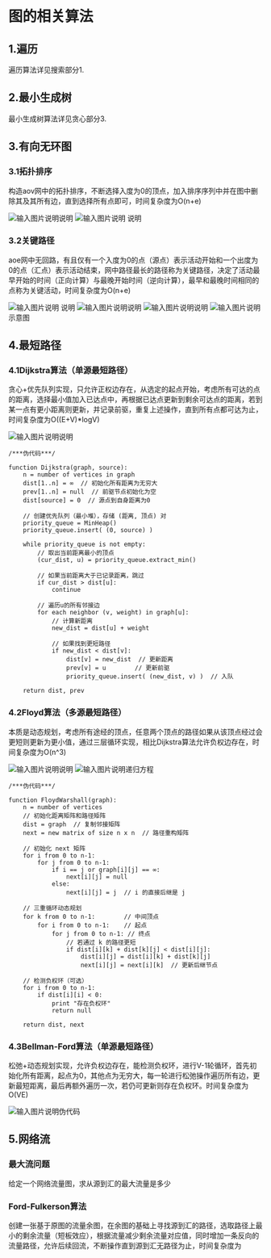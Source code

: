 # 图的相关算法
## 1.遍历
遍历算法详见搜索部分1.
## 2.最小生成树
最小生成树算法详见贪心部分3.
## 3.有向无环图
### 3.1拓扑排序
构造aov网中的拓扑排序，不断选择入度为0的顶点，加入排序序列中并在图中删除其及其所有边，直到选择所有点即可，时间复杂度为O(n+e)

![输入图片说明](/imgs/2025-06-14/mi1BDF4K8sb28T13.png)说明
![输入图片说明](/imgs/2025-06-14/QSGu4bzs3edXmwkX.png)
说明
### 3.2关键路径
aoe网中无回路，有且仅有一个入度为0的点（源点）表示活动开始和一个出度为0的点（汇点）表示活动结束，网中路径最长的路径称为关键路径，决定了活动最早开始的时间（正向计算）与最晚开始时间（逆向计算），最早和最晚时间相同的点称为关键活动，时间复杂度为O(n+e)

![输入图片说明](/imgs/2025-06-14/STklXGFHvKRROr5e.png)
说明
![输入图片说明](/imgs/2025-06-14/7TgBkQGydZazL2Pl.png)说明
![输入图片说明](/imgs/2025-06-14/7fN2GWy1kTfgGTW2.png)说明
![输入图片说明](/imgs/2025-06-14/izOEcKSHC5w7VvVT.png)示意图
## 4.最短路径
### 4.1Dijkstra算法（单源最短路径）
贪心+优先队列实现，只允许正权边存在，从选定的起点开始，考虑所有可达的点的距离，选择最小值加入已达点中，再根据已达点更新到剩余可达点的距离，若到某一点有更小距离则更新，并记录前驱，重复上述操作，直到所有点都可达为止，时间复杂度为O((E+V)*logV)

![输入图片说明](/imgs/2025-06-14/HUao9RvNQOkL8JP1.png)说明
```
/***伪代码***/

function Dijkstra(graph, source):
    n = number of vertices in graph
    dist[1..n] = ∞  // 初始化所有距离为无穷大
    prev[1..n] = null  // 前驱节点初始化为空
    dist[source] = 0  // 源点到自身距离为0

    // 创建优先队列（最小堆），存储 (距离, 顶点) 对
    priority_queue = MinHeap()
    priority_queue.insert( (0, source) )

    while priority_queue is not empty:
        // 取出当前距离最小的顶点
        (cur_dist, u) = priority_queue.extract_min()
        
        // 如果当前距离大于已记录距离，跳过
        if cur_dist > dist[u]:
            continue
            
        // 遍历u的所有邻接边
        for each neighbor (v, weight) in graph[u]:
            // 计算新距离
            new_dist = dist[u] + weight
            
            // 如果找到更短路径
            if new_dist < dist[v]:
                dist[v] = new_dist  // 更新距离
                prev[v] = u        // 更新前驱
                priority_queue.insert( (new_dist, v) )  // 入队

    return dist, prev
```
### 4.2Floyd算法（多源最短路径）
本质是动态规划，考虑所有途经的顶点，任意两个顶点的路径如果从该顶点经过会更短则更新为更小值，通过三层循环实现，相比Dijkstra算法允许负权边存在，时间复杂度为O(n^3)

![输入图片说明](/imgs/2025-06-14/gSnHEvXukaS64T2A.png)说明
![输入图片说明](/imgs/2025-06-14/wMYA3np2IEAQhQbg.png)递归方程
```
/***伪代码***/

function FloydWarshall(graph):
    n = number of vertices
    // 初始化距离矩阵和路径矩阵
    dist = graph  // 复制邻接矩阵
    next = new matrix of size n x n  // 路径重构矩阵
    
    // 初始化 next 矩阵
    for i from 0 to n-1:
        for j from 0 to n-1:
            if i == j or graph[i][j] == ∞:
                next[i][j] = null
            else:
                next[i][j] = j  // i 的直接后继是 j

    // 三重循环动态规划
    for k from 0 to n-1:        // 中间顶点
        for i from 0 to n-1:    // 起点
            for j from 0 to n-1: // 终点
                // 若通过 k 的路径更短
                if dist[i][k] + dist[k][j] < dist[i][j]:
                    dist[i][j] = dist[i][k] + dist[k][j]
                    next[i][j] = next[i][k]  // 更新后继节点
                    
    // 检测负权环（可选）
    for i from 0 to n-1:
        if dist[i][i] < 0:
            print "存在负权环"
            return null
            
    return dist, next
```
### 4.3Bellman-Ford算法（单源最短路径）
松弛+动态规划实现，允许负权边存在，能检测负权环，进行V-1轮循环，首先初始化所有距离，起点为0，其他点为无穷大，每一轮进行松弛操作遍历所有边，更新最短距离，最后再额外遍历一次，若仍可更新则存在负权环。时间复杂度为O(VE)

![输入图片说明](/imgs/2025-06-14/ydpO1kEBlxeWHEt1.png)伪代码
## 5.网络流
### 最大流问题
给定一个网络流量图，求从源到汇的最大流量是多少
### Ford-Fulkerson算法
创建一张基于原图的流量余图，在余图的基础上寻找源到汇的路径，选取路径上最小的剩余流量（短板效应），根据流量减少剩余流量对应值，同时增加一条反向的流量路径，允许后续回流，不断操作直到源到汇无路径为止，时间复杂度为
<!--stackedit_data:
eyJoaXN0b3J5IjpbLTE5Nzk1OTQzOTcsLTEwNTExMDE2NjMsLT
E0Mzg3MjEwMiwxMzc4OTEwOTE1LDE3MzA5MjM1MDldfQ==
-->